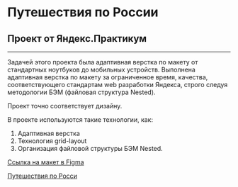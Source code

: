 # Путешествия по России
## Проект от Яндекс.Практикум

---------------------------------

Задачей этого проекта была адаптивная верстка по макету от стандартных ноутбуков до мобильных устройств.
Выполнена адаптивная верстка по макету за ограниченное время, качества, соответствующего стандартам web разработки Яндекса, строго следуя методологии БЭМ (файловая структура Nested).

Проект точно соответствует дизайну.

В проекте используются такие технологии, как:

1. Адаптивная верстка 
2. Технология grid-layout 
3. Организация файловой структуры БЭМ Nested.


[Ссылка на макет в Figma](https://www.figma.com/file/5S2WSbEFL6awjVWJ0NWL8Q/Sprint-3_-Russia-_-desktop-mobile?node-id=28503%3A0)

[Путешествия по Росси](https://aslan-inalov.github.io/russian-travel/)
